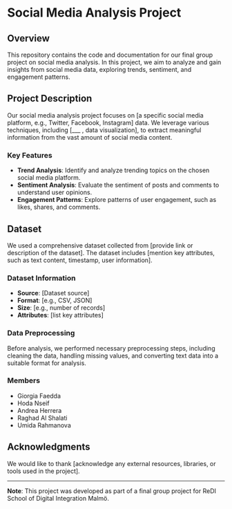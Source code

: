 # Social Media Analysis Project

## Overview

This repository contains the code and documentation for our final group project on social media analysis. In this project, we aim to analyze and gain insights from social media data, exploring trends, sentiment, and engagement patterns.

## Project Description

Our social media analysis project focuses on [a specific social media platform, e.g., Twitter, Facebook, Instagram] data. We leverage various techniques, including [___ , data visualization], to extract meaningful information from the vast amount of social media content.

### Key Features

- **Trend Analysis**: Identify and analyze trending topics on the chosen social media platform.
- **Sentiment Analysis**: Evaluate the sentiment of posts and comments to understand user opinions.
- **Engagement Patterns**: Explore patterns of user engagement, such as likes, shares, and comments.

## Dataset

We used a comprehensive dataset collected from [provide link or description of the dataset]. The dataset includes [mention key attributes, such as text content, timestamp, user information].

### Dataset Information

- **Source**: [Dataset source]
- **Format**: [e.g., CSV, JSON]
- **Size**: [e.g., number of records]
- **Attributes**: [list key attributes]

### Data Preprocessing

Before analysis, we performed necessary preprocessing steps, including cleaning the data, handling missing values, and converting text data into a suitable format for analysis.

### Members
 - Giorgia Faedda
 - Hoda Nseif
 - Andrea Herrera
 - Raghad Al Shalati
 - Umida Rahmanova

## Acknowledgments

We would like to thank [acknowledge any external resources, libraries, or tools used in the project].

---

**Note**: This project was developed as part of a final group project for ReDI School of Digital Integration Malmö.
